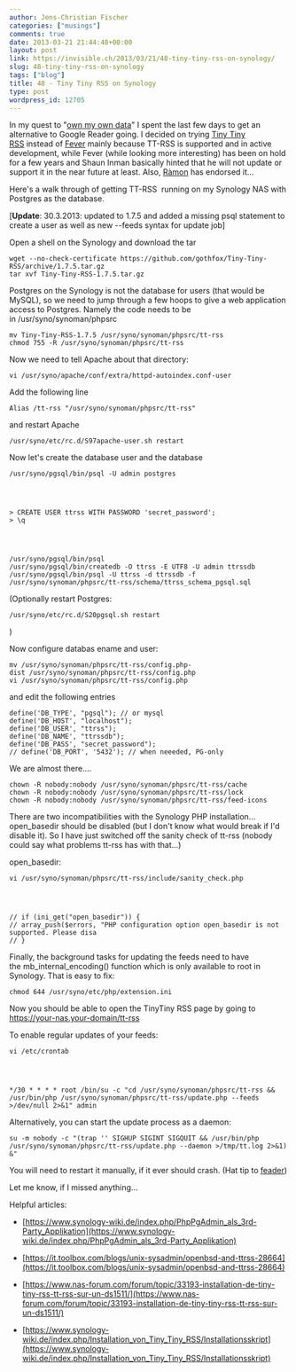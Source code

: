 ```yaml
---
author: Jens-Christian Fischer
categories: ["musings"]
comments: true
date: 2013-03-21 21:44:48+00:00
layout: post
link: https://invisible.ch/2013/03/21/48-tiny-tiny-rss-on-synology/
slug: 48-tiny-tiny-rss-on-synology
tags: ["blog"]
title: 48 - Tiny Tiny RSS on Synology
type: post
wordpress_id: 12705
---
```


In my quest to "[own my own data](/2013/03/18/51-own-your-data/)" I spent the last few days to get an alternative to Google Reader going. I decided on trying [Tiny Tiny RSS](https://tt-rss.org/) instead of [Fever](https://feedafever.com/) mainly because TT-RSS is supported and in active development, while Fever (while looking more interesting) has been on hold for a few years and Shaun Inman basically hinted that he will not update or support it in the near future at least. Also, [Ràmon](https://blog.psy-q.ch/) has endorsed it...

Here's a walk through of getting TT-RSS  running on my Synology NAS with Postgres as the database.

[**Update**: 30.3.2013: updated to 1.7.5 and added a missing psql statement to create a user as well as new --feeds syntax for update job]

Open a shell on the Synology and download the tar

    
    wget --no-check-certificate https://github.com/gothfox/Tiny-Tiny-RSS/archive/1.7.5.tar.gz
    tar xvf Tiny-Tiny-RSS-1.7.5.tar.gz


Postgres on the Synology is not the database for users (that would be MySQL), so we need to jump through a few hoops to give a web application access to Postgres. Namely the code needs to be in /usr/syno/synoman/phpsrc

    
    mv Tiny-Tiny-RSS-1.7.5 /usr/syno/synoman/phpsrc/tt-rss
    chmod 755 -R /usr/syno/synoman/phpsrc/tt-rss


Now we need to tell Apache about that directory:

    
    vi /usr/syno/apache/conf/extra/httpd-autoindex.conf-user


Add the following line

    
    Alias /tt-rss "/usr/syno/synoman/phpsrc/tt-rss"


and restart Apache

    
    /usr/syno/etc/rc.d/S97apache-user.sh restart


Now let's create the database user and the database

    
    /usr/syno/pgsql/bin/psql -U admin postgres



    
    > CREATE USER ttrss WITH PASSWORD 'secret_password';
    > \q



    
    /usr/syno/pgsql/bin/psql 
    /usr/syno/pgsql/bin/createdb -O ttrss -E UTF8 -U admin ttrssdb 
    /usr/syno/pgsql/bin/psql -U ttrss -d ttrssdb -f /usr/syno/synoman/phpsrc/tt-rss/schema/ttrss_schema_pgsql.sql


(Optionally restart Postgres:

    
    /usr/syno/etc/rc.d/S20pgsql.sh restart


)

Now configure databas ename and user:

    
    mv /usr/syno/synoman/phpsrc/tt-rss/config.php-dist /usr/syno/synoman/phpsrc/tt-rss/config.php
    vi /usr/syno/synoman/phpsrc/tt-rss/config.php


and edit the following entries

    
    define('DB_TYPE', "pgsql"); // or mysql
    define('DB_HOST', "localhost");
    define('DB_USER', "ttrss");
    define('DB_NAME', "ttrssdb");
    define('DB_PASS', "secret_password");
    // define('DB_PORT', '5432'); // when neeeded, PG-only


We are almost there....

    
    chown -R nobody:nobody /usr/syno/synoman/phpsrc/tt-rss/cache
    chown -R nobody:nobody /usr/syno/synoman/phpsrc/tt-rss/lock
    chown -R nobody:nobody /usr/syno/synoman/phpsrc/tt-rss/feed-icons


There are two incompatibilities with the Synology PHP installation... open_basedir should be disabled (but I don't know what would break if I'd disable it). So I have just switched off the sanity check of tt-rss (nobody could say what problems tt-rss has with that...)

open_basedir:

    
    vi /usr/syno/synoman/phpsrc/tt-rss/include/sanity_check.php



    
    // if (ini_get("open_basedir")) {
    // array_push($errors, "PHP configuration option open_basedir is not supported. Please disa
    // }


Finally, the background tasks for updating the feeds need to have the mb_internal_encoding() function which is only available to root in Synology. That is easy to fix:

    
    chmod 644 /usr/syno/etc/php/extension.ini


Now you should be able to open the TinyTiny RSS page by going to https://your-nas.your-domain/tt-rss

To enable regular updates of your feeds:

    
    vi /etc/crontab



    
    */30 * * * * root /bin/su -c "cd /usr/syno/synoman/phpsrc/tt-rss && /usr/bin/php /usr/syno/synoman/phpsrc/tt-rss/update.php --feeds >/dev/null 2>&1" admin


Alternatively, you can start the update process as a daemon:

    
    su -m nobody -c "(trap '' SIGHUP SIGINT SIGQUIT && /usr/bin/php /usr/syno/synoman/phpsrc/tt-rss/update.php --daemon >/tmp/tt.log 2>&1) &"


You will need to restart it manually, if it ever should crash. (Hat tip to [feader](https://tt-rss.org/forum/viewtopic.php?t=1510&p=6785#p6785))

Let me know, if I missed anything...

Helpful articles:



	
  * [https://www.synology-wiki.de/index.php/PhpPgAdmin_als_3rd-Party_Applikation](https://www.synology-wiki.de/index.php/PhpPgAdmin_als_3rd-Party_Applikation)

	
  * [https://it.toolbox.com/blogs/unix-sysadmin/openbsd-and-ttrss-28664](https://it.toolbox.com/blogs/unix-sysadmin/openbsd-and-ttrss-28664)

	
  * [https://www.nas-forum.com/forum/topic/33193-installation-de-tiny-tiny-rss-tt-rss-sur-un-ds1511/](https://www.nas-forum.com/forum/topic/33193-installation-de-tiny-tiny-rss-tt-rss-sur-un-ds1511/)

	
  * [https://www.synology-wiki.de/index.php/Installation_von_Tiny_Tiny_RSS/Installationsskript](https://www.synology-wiki.de/index.php/Installation_von_Tiny_Tiny_RSS/Installationsskript)


